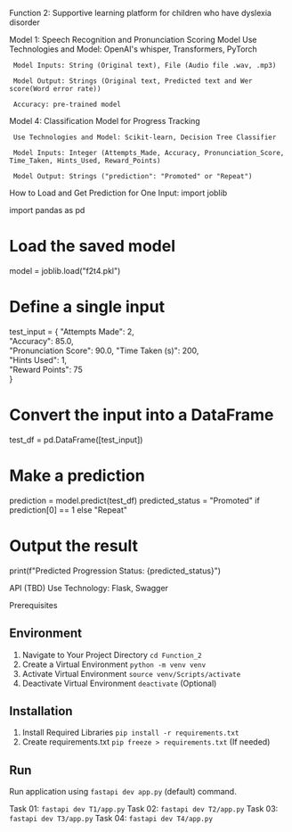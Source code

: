 Function 2: Supportive learning platform for children who have dyslexia disorder

Model 1: Speech Recognition and Pronunciation Scoring Model
     Use Technologies and Model: OpenAI's whisper, Transformers, PyTorch
     
     Model Inputs: String (Original text), File (Audio file .wav, .mp3)
     
     Model Output: Strings (Original text, Predicted text and Wer score(Word error rate))
     
     Accuracy: pre-trained model

Model 4: Classification Model for Progress Tracking

     Use Technologies and Model: Scikit-learn, Decision Tree Classifier
     
     Model Inputs: Integer (Attempts_Made, Accuracy, Pronunciation_Score, Time_Taken, Hints_Used, Reward_Points)
     
     Model Output: Strings ("prediction": "Promoted" or "Repeat")
     
     
     
How to Load and Get Prediction for One Input:  import joblib

import pandas as pd

# Load the saved model
model = joblib.load("f2t4.pkl")

# Define a single input
test_input = {
    "Attempts Made": 2,         
    "Accuracy": 85.0,            
    "Pronunciation Score": 90.0, 
    "Time Taken (s)": 200,       
    "Hints Used": 1,             
    "Reward Points": 75          
}

# Convert the input into a DataFrame
test_df = pd.DataFrame([test_input])

# Make a prediction
prediction = model.predict(test_df)
predicted_status = "Promoted" if prediction[0] == 1 else "Repeat"

# Output the result
print(f"Predicted Progression Status: {predicted_status}")

API (TBD)
Use Technology: Flask, Swagger


Prerequisites

## Environment

1. Navigate to Your Project Directory `cd Function_2`
2. Create a Virtual Environment `python -m venv venv`
3. Activate Virtual Environment `source venv/Scripts/activate`
4. Deactivate Virtual Environment `deactivate` (Optional)

## Installation

1. Install Required Libraries `pip install -r requirements.txt`
2. Create requirements.txt `pip freeze > requirements.txt` (If needed)

## Run

Run application using `fastapi dev app.py` (default) command.

Task 01: `fastapi dev T1/app.py`
Task 02: `fastapi dev T2/app.py`
Task 03: `fastapi dev T3/app.py`
Task 04: `fastapi dev T4/app.py`
